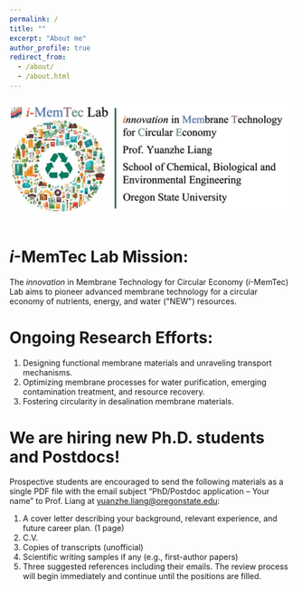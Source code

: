 ```yaml
---
permalink: /
title: ""
excerpt: "About me"
author_profile: true
redirect_from: 
  - /about/
  - /about.html
---
```


<img src='/images/Firstpage_des.png'>

<br>
<br>

*i*-MemTec Lab Mission:
======
The *innovation* in Membrane Technology for Circular Economy (*i*-MemTec) Lab aims to pioneer advanced membrane technology for a circular economy of nutrients, energy, and water ("NEW") resources.

Ongoing Research Efforts:
======
1. Designing functional membrane materials and unraveling transport mechanisms.
2. Optimizing membrane processes for water purification, emerging contamination treatment, and resource recovery.
3. Fostering circularity in desalination membrane materials.

We are hiring new Ph.D. students and Postdocs!
======
Prospective students are encouraged to send the following materials as a single PDF file with the email subject “PhD/Postdoc application – Your name” to Prof. Liang at yuanzhe.liang@oregonstate.edu:
1.	A cover letter describing your background, relevant experience, and future career plan. (1 page)
2.	C.V.
3.	Copies of transcripts (unofficial)
4.	Scientific writing samples if any (e.g., first-author papers)
5.	Three suggested references including their emails.
The review process will begin immediately and continue until the positions are filled.

